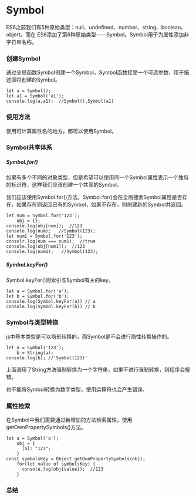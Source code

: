 # Symbol

ES6之前我们有5种原始类型：null、undefined、number、string、boolean、objert。而在
ES6添加了第6种原始类型——Symbol。Symbol用于为属性添加非字符串名称。

### 创建Symbol

通过全局函数Symbol创建一个Symbol，Symbol函数接受一个可选参数，用于描述即将创建的Symbol。

```
let a = Symbol();
let a1 = Symbol('a1');
console.log(a,a1);  //Symbol(),Symbol(a1)

```

### 使用方法

使用可计算属性名的地方，都可以使用Symbol。

### Symbol共享体系

##### Symbol.for()

如果有多个不同的对象类型，但是希望可以使用同一个Symbol属性表示一个独特的标识符，这样我们应该创建一个共享的Symbol。

我们应该使用Symbol.for()方法。Symbol.for()会在全局搜索Symbol属性是否存在，如果存在则返回已有的Symbol，如果不存在，则创建新的Symbol并返回。

```
let num = Symbol.for('123');
    obj = {};
console.log(obj[num]);  //123
console.log(num);   //Symbol(123);
let num1 = Symbol.for('123');
consolr.log(num === num1);  //true
console.log(obj[num1]);  //123
console.log(num1);   //Symbol(123);
```

##### Symbol.keyFor()

Symbol.keyFor()则索引与Symbol有关的key。


```
let a = Symbol.for('a');
let b = Symbol.for('b');
console.log(Symbol.keyFor(a)) // a
console.log(Symbol.keyFor(b)) // b
```


### Symbol与类型转换

js中基本类型是可以隐形转换的，而Symbol是不会进行隐性转换操作的。

```
let a = Symbol('123');
    b = String(a);
console.log(b); //'Symbol(123)'
```

上面调用了String方法强制转换为一个字符串，如果不进行强制转换，则程序会报错。

也不能将Symbol转换为数字类型，使用运算符也会产生错误。


### 属性检索

在Symbol中我们需要通过新增加的方法检索属性，使用getOwnPropertySymbols()方法。

```
let a = Symbol('a');  
    obj = {
      [a]: "123";
    } 
const symbolsKey = Object.getOwnPropertySymbols(obj);
    for(let value of symbolsKey) {
      console.log(obj[value]);  //123
    }
```

### 总结





